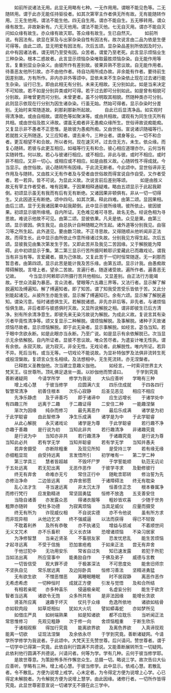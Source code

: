 <!-- { "loadSidebar": true } -->
　　如前所说诸法无用。此显无用略有七种。一无作用用。谓眼不能见色等。二无随转用。谓于此亦无能任持驱役者。如其次第宰主作者俱无所有故。无有能随转作用。三无生他用。谓法不能生他。四无自生用。谓亦不能自生。五无移转用。谓众缘有故生。非故新新有。六无灭他用。谓法不能灭他。七无自灭用。谓亦不能自灭问如众缘有故生。亦众缘有故灭耶。答众缘有故生。生已自然灭。
　　如前所说。有因法有。欲显在家及与出家杂染自性有因法有。故次说言由二品为依是生便可得等。由此二颂。显无明爱有因法有。次后五颂。显杂染品差别所依因及时分。此中有因诸法者。谓无明乃至受有因。众苦者。谓爱乃至老死。此言显示烦恼业生三种杂染。根本二惑故者。此言显示烦恼杂染唯取最胜烦恼杂染。自无能作用等言。复重别显业杂染义。由彼所作有差别故。彼果异熟不思议故。自无能作用者。待善恶友他所引故。亦不由他作者。待自功用所成办故。非余能有作者。要待前生因差别故。方有所作。非内亦非外等颂中。显依未来不生杂染依止现在过去诸行能生杂染。设行已生。即由此相无有分别。未来无相故。无分别如此。如是当来决定不可知故。若不如是分别异类或时可得。若于过去即可分别如此。如是曾有相貌可分别故。非唯曾更而可分别。未曾更者。虽不分明取其相貌。然随种类亦可分别。此则显示依现在行分别为因生诸杂染。行虽无始。然始可得者。显示杂染时分差别。无始时来常随逐故。刹那刹那新所起故。
　　自此已后显清净品。如实观时得清净故。或由自相故。谓观色等如聚沫等。或由共相故。谓观有为同生住灭所有共相。或由世俗及胜义谛故。谓虽无痴者非无愚痴众缘所生。世俗谛故说痴能痴。又复显示非不愚者不正思惟。是故彼为愚痴所痴。又由世俗。宣说诸识随福等行。若就胜义无所随逐。又三应知者。谓去来今。三种业者。谓身等业。一切不和合者。更互相望不和合故。所以者何。现在速灭坏。过去住无方。未生。依众缘。而复心随转。若彼与此更互相应。如福等行无有和合。彼心相应道理亦尔。云何当有实随转性。何以故。若心与彼诸行相应。或不相应。非此与彼。或时不相应。或时非不相应。又非一切心。或相应或不相应。如是由胜义故。心随转性不得成就。今当显示。由世俗故。说心随转所有因缘。于此流无断者。今此颂中。显世俗谛非无作用及与随转。又由胜义无有作者及与受者由世俗故而得宣说自作自受。又作者受者。若一若异。皆不可说。为显此义故。次说言前后差别等颂。
　　如是由胜义故无有宰主作者受者。唯有因果。于因果相释通疑难。略由五颂显示于此起我颠倒。初颂显示虽无有我而有后有无有断绝。又诸因果非顿俱有。非从一切一切得生。又此因道无有断绝。颂中四句。如其次第。释此四难。由第二颂。显因果相。由后三颂。显于无我诸因果中起我颠倒。此中显示彼所缘境。彼所依止。彼因彼果。初颂显示彼所缘境。自内所证。无色难见难可寻思。故名无色。经说色相为寻思故。难说示他故不可见。由第二颂。显彼依果。凡夫是依。众见是果。由第三颂。显示彼因。俱生我见。由总执计自种随眠之所生起。诸外道等分别我见。由宿习等之所生起。此外道见。要由数习故。不正寻思故。又得随顺从他听闻非正法故。而得生长。此中显示由所依止作意所缘诸过失故。分别我见方得生起。次后五颂。显彼我见由集次第发生于苦。又即此苦并及我见二苦因缘。又于解脱能为障碍。此中初颂显示于集。第二第三显示行苦所摄阿赖耶识爱藏此已而趣戏论。谓我当有非当有等。言爱藏者。摄为己体故。又复此苦于一切时恒常随逐。无一刹那而暂息者。由第四颂。显示此苦是能计我及苦乐缘。由第五颂。显示计我。由愚痴故障碍解脱。言增上者。望余二苦故。言遍行者。随逐诸受故。遍所作者。遍善恶无记故。
　　今当显示阿赖耶识所摄行苦共他相似。又显差别。由正法行方能竭故。于世众流最为暴恶。言众流者。譬眼等六五趣三界等。又法行者。显示解了解脱遍知及缚遍知。解了缚遍知者。即了知苦。谓了知我受苦受乐皆依于苦。又此分别能起诸见。从彼所生亦能生彼。显示解了缚遍知已。余有六颂。显示解了解脱遍知。谓染污意。恒时诸惑俱生灭。若解脱诸惑。非先亦非后等。非先者。与诸烦恼恒俱生故。非后者即与彼惑俱时灭故。又显所说解脱之相。谓非即彼生已后方清净。别有所余清净意生。即彼先来无染污故说为解脱。为成此义故。复说言其有染污者毕竟性清净等。颂又复显示二种解脱。谓烦恼解脱。及事解脱。诸种子灭故诸烦恼尽故者。显示烦恼解脱。即于此无染者。显示事解脱。如经言。苾刍当知。若于眼中贪欲永断。如是此眼亦当永断。乃至广说。如是显示有余依解脱已。次当显示无余依解脱。自内所证者。显彼不思议故。唯众苦尽者。为遣妄计唯无性执。谓有余依。永寂灭故。说为寂灭。非全无性。无戏论者。此解脱性。唯内所证。若异不异。死后当有。或当无等。一切戏论不能说故。为显补特伽罗及法俱非流转生死或般涅槃故。复颂言众生名相续。及法想相中。无生死流转。亦无涅槃者。
　　已释胜义圣教伽他。次当建立意趣义伽他。
　　如经言。一时索诃世界主大梵天王。往世尊所。顶礼佛足退坐一面。以妙伽他而赞请曰。
　　于学到究竟　　善断诸疑网
　　今请学所学　　修学为我说
　　大仙应善听　　学略有三种
　　增上戒心慧　　于彼当修学
　　应圆满六支　　四乐住成就
　　于四各四行　　智慧常清净
　　初善住根本　　次乐心寂静
　　后圣见恶见　　相应不相应
　　先净乐静虑　　及于谛善巧
　　即于诸谛中　　应生远增长
　　于诸学处中　　有四趣三所
　　远离于二趣　　于二趣证得
　　二安住二种　　一能趣涅槃
　　渐次为因缘　　纯杂而修习
　　最先离恶作　　最后乐成满
　　诸学是为初　　于此学聪睿
　　由此智修净　　净生乐成满
　　诸学是为中　　于此学聪睿
　　从此心解脱　　永灭诸戏论
　　诸学是为尊　　于此学聪睿
　　若行趣不净　　亦趣于善趣
　　是行说为初　　当知此非共
　　若行趣清净　　非诸趣究竟
　　是行说为中　　当知亦非共
　　若行趣清净　　于诸趣究竟
　　是行说为尊　　当知此必共
　　若有学无学　　当知并聪睿
　　若有学无学　　当知并愚夫
　　若弃舍摄受　　亦断除粗重
　　及现见所知　　是受持三学
　　若有缘无缘　　亦细粗显现
　　由受持远离　　言发悟所引
　　初学唯有一　　第二学二种
　　第三学具三　　慧者皆超越
　　不毁坏尸罗　　于学誓能顺
　　轨范无讥论　　于五处远离
　　若无犯出离　　无恶作恶作
　　于彼学寻求　　及勤修彼行
　　终无有弃舍　　命难亦无亏
　　常住正行中　　随毗柰耶转
　　修治誓为先　　亦修治净命
　　二边皆远离　　亦弃舍邪愿
　　于诸障碍法　　终无有耽染
　　乱心法才生　　寻当速远离
　　非太沉太浮　　恒善住正念
　　根本眷属净　　而修行梵行
　　应发勤精进　　常坚固勇猛
　　恒修不放逸　　五支善安住
　　当隐自诸善　　亦发露众恶
　　得诸衣服等　　粗妙皆欢喜
　　少随于世务　　粗弊亦随转
　　受杜多功德　　为寂离烦恼
　　当具足威仪　　应量而摄受
　　终无有所为　　诈现威仪相
　　不自说实德　　亦不令他说
　　虽有所方求　　而非现异相
　　从他边乞求　　终不强威逼
　　以法而获得　　得已不轻毁
　　不耽着利养　　及所有恭敬
　　亦不执诸见　　增益与损减
　　不着顺世间　　无义文咒术
　　亦不乐畜积　　无义长衣钵
　　恐增诸烦恼　　不染习居家
　　为净修智慧　　当亲近贤圣
　　不畜朋友家　　恐发忧悲乱
　　能生苦烦恼　　才起寻远离
　　不受于信施　　恐加害疮疱
　　于如来正法　　尝无有弃舍
　　于他愆犯中　　无功用安乐
　　常省自过失　　知已速发露
　　若犯于所犯　　当如法出离
　　所应营事中　　能勇励自作
　　于佛及弟子　　威德与言教
　　一切皆信受　　观大罪不谤
　　于极甚深法　　不可思度处
　　能舍旧师宗　　不坚执自见
　　常乐居远离　　及边际卧具
　　恒修习善法　　坚精进勇猛
　　无有欲生欲　　不憎恶憎恶
　　离睡眠睡眠　　时不居寂静
　　离恶作恶作　　无希虑希虑
　　一切种恒时　　成就正方便
　　引发与觉悟　　及和合所结
　　有相若亲昵　　亦多种喜乐
　　侵逼极亲昵　　名虚妄分别
　　能生于欲贪　　智者当远离
　　诸欲令无饱　　众多所共有
　　是非法因缘　　能增长贪欲
　　贤圣所应离　　速趣于坏灭
　　仗托于众缘　　危逸所依地
　　诸欲如枯骨　　亦如软肉段
　　如草炬相似　　犹如大火坑
　　譬如蟒毒蛇　　亦如梦所见
　　如借庄严具　　如树端熟果
　　如是知诸欲　　都不应耽乐
　　当听闻正法　　常思惟修习
　　先观见粗静　　次于修一向
　　舍烦恼粗重　　于断生欣乐
　　于诸相观察　　得加行究竟
　　能离欲界欲　　及离色界欲
　　入真谛现观　　能离一切欲
　　证现法涅槃　　及余依永尽
　　于学到究竟。善断诸疑网。今请学所学修学为我说者。于此颂中。大梵天王先赞世尊。后兴请问。赞世尊者。谓于一切学中已得第一究竟。此依自利行圆满不共德说。又能善断展转所生一切疑网。此依利他行圆满不共德说。兴请问者。何等为学。学有几种。云何于彼当修学耶。
　　是故世尊意。为策励怖多所作懈怠众生。总摄一切。略说三学。故次告曰大仙应善听。学略有三种。增上戒心慧。于彼当修学。此中显示。依戒心慧。若散乱者。令不散乱。方便为说增上戒学。心未定者。为令得定方便为说增上心学。心已得定未解脱者。为令解脱方便为说增上慧学。由此因缘。诸修行者。一切所作皆得究竟。此显世尊密意宣说一切诸学无不摄在此三学中。
